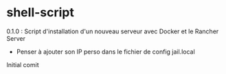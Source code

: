 # shell-script

0.1.0 : Script d'installation d'un nouveau serveur avec Docker et le Rancher Server
- Penser à ajouter son IP perso dans le fichier de config jail.local
  
Initial comit